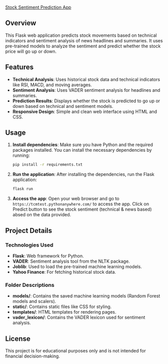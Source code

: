 
[Stock Sentiment Prediction App](https://tcmtest.pythonanywhere.com/)

## Overview

This Flask web application predicts stock movements based on technical indicators and sentiment analysis of news headlines and summaries. It uses pre-trained models to analyze the sentiment and predict whether the stock price will go up or down.


## Features

- **Technical Analysis**: Uses historical stock data and technical indicators like RSI, MACD, and moving averages.
- **Sentiment Analysis**: Uses VADER sentiment analysis for headlines and summaries.
- **Prediction Results**: Displays whether the stock is predicted to go up or down based on technical and sentiment models.
- **Responsive Design**: Simple and clean web interface using HTML and CSS.

## Usage

1. **Install dependencies**:
   Make sure you have Python and the required packages installed. You can install the necessary dependencies by running:

   ```bash
   pip install -r requirements.txt
   ```

2. **Run the application**:
   After installing the dependencies, run the Flask application:

   ```bash
   flask run
   ```

3. **Access the app**:
   Open your web browser and go to `https://tcmtest.pythonanywhere.com/` to access the app.
   Click on Predict button to see the stock sentiment (technical & news based) absed on the data provided.

## Project Details

### Technologies Used

- **Flask**: Web framework for Python.
- **VADER**: Sentiment analysis tool from the NLTK package.
- **Joblib**: Used to load the pre-trained machine learning models.
- **Yahoo Finance**: For fetching historical stock data.

### Folder Descriptions

- **models/**: Contains the saved machine learning models (Random Forest models and scalers).
- **static/**: Contains static files like CSS for styling.
- **templates/**: HTML templates for rendering pages.
- **vader_lexicon/**: Contains the VADER lexicon used for sentiment analysis.

## License

This project is for educational purposes only and is not intended for financial decision-making.

